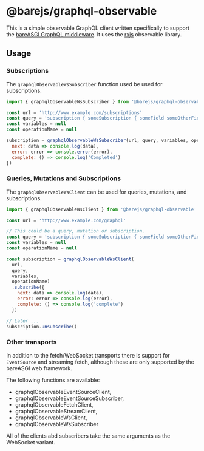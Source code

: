 # @barejs/graphql-observable

This is a simple observable GraphQL client written specifically to support the
[bareASGI GraphQL middleware](https://bareasgi-graphql-next.readthedocs.io/en/latest/index.html#). It uses the [rxjs](https://rxjs-dev.firebaseapp.com/) 
observable library.

## Usage

### Subscriptions

The `graphqlObservableWsSubscriber` function used be used for subscriptions.

```js
import { graphqlObservableWsSubscriber } from '@barejs/graphql-observable'

const url = 'http://www.example.com/subscriptions'
const query = 'subscription { someSubscription { someField someOtherField } }'
const variables = null
const operationName = null

subscription = graphqlObservableWsSubscriber(url, query, variables, operationName).subscribe({
  next: data => console.log(data),
  error: error => console.error(error),
  complete: () => console.log('Completed')
})
```

### Queries, Mutations and Subscriptions

The `graphqlObservableWsClient` can be used for queries, mutations, and subscriptions.

```js
import { graphqlObservableWsClient } from '@barejs/graphql-observable'

const url = 'http://www.example.com/graphql'

// This could be a query, mutation or subscription.
const query = 'subscription { someSubscription { someField someOtherField } }'
const variables = null
const operationName = null

const subscription = graphqlObservableWsClient(
  url,
  query,
  variables,
  operationName)
  .subscribe({
    next: data => console.log(data),
    error: error => console.log(error),
    complete: () => console.log('complete')
  })

// Later ...
subscription.unsubscribe()
```

### Other transports

In addition to the fetch/WebSocket transports there is support for `EventSource` and streaming fetch, although these are only supported by the bareASGI web framework.

The following functions are available:

*  graphqlObservableEventSourceClient,
*  graphqlObservableEventSourceSubscriber,
*  graphqlObservableFetchClient,
*  graphqlObservableStreamClient,
*  graphqlObservableWsClient,
*  graphqlObservableWsSubscriber

All of the clients abd subscribers take the same arguments as the WebSocket variant.
